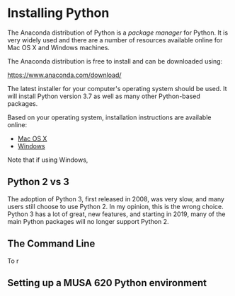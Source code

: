 # Installing Python

The Anaconda distribution of Python is a _package manager_ for Python. It is very widely used and there are a number of resources available online for Mac OS X and Windows machines.

The Anaconda distribution is free to install and can be downloaded using:

https://www.anaconda.com/download/

The latest installer for your computer's operating system should be used. It will install Python version 3.7 as well as many other Python-based packages.

Based on your operating system, installation instructions are available online:

- [Mac OS X](https://www.datacamp.com/community/tutorials/installing-anaconda-mac-os-x)
- [Windows](https://www.datacamp.com/community/tutorials/installing-anaconda-windows)

Note that if using Windows,

## Python 2 vs 3

The adoption of Python 3, first released in 2008, was very slow, and many users still choose to use Python 2. In my opinion, this is the wrong choice. Python 3 has a lot of great, new features, and starting in 2019, many of the main Python packages will no longer support Python 2.

## The Command Line

To r

## Setting up a MUSA 620 Python environment
